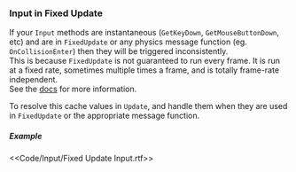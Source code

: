 ### Input in Fixed Update
If your `Input` methods are instantaneous (`GetKeyDown`, `GetMouseButtonDown`, etc) and are in `FixedUpdate` or any physics message function (eg. `OnCollisionEnter`) then they will be triggered inconsistently.  
This is because `FixedUpdate` is not guaranteed to run every frame. It is run at a fixed rate, sometimes multiple times a frame, and is totally frame-rate independent.  
See the [docs](https://docs.unity3d.com/ScriptReference/MonoBehaviour.FixedUpdate.html) for more information.  

To resolve this cache values in `Update`, and handle them when they are used in `FixedUpdate` or the appropriate message function.

##### Example
<<Code/Input/Fixed Update Input.rtf>>